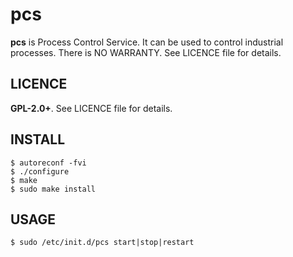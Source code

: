 # pcs
**pcs** is Process Control Service. It can be used to control industrial
processes. There is NO WARRANTY. See LICENCE file for details.

## LICENCE
**GPL-2.0+**. See LICENCE file for details.

## INSTALL
```
$ autoreconf -fvi
$ ./configure
$ make
$ sudo make install
```

## USAGE

```
$ sudo /etc/init.d/pcs start|stop|restart
```
